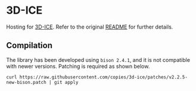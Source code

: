 # 3D-ICE

Hosting for [3D-ICE][1]. Refer to the original [README](README) for further
details.

## Compilation

The library has been developed using `bison 2.4.1`, and it is not compatible
with newer versions. Patching is required as shown below.

```shell
curl https://raw.githubusercontent.com/copies/3d-ice/patches/v2.2.5-new-bison.patch | git apply
```

[1]: http://esl.epfl.ch/3d-ice
